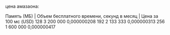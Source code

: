 цена амазаона:

Память (МБ) | Объем бесплатного времени, секунд в месяц | Цена за 100 мс (USD)
128  3 200 000  0,000000208
192  2 133 333  0,000000313
256  1 600 000  0,000000417
